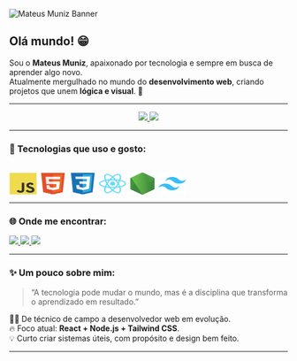 ![Mateus Muniz Banner](https://raw.githubusercontent.com/mateusmuniz-09/mateusmuniz-09/main/banner.png)
## Olá mundo! 😁  
Sou o **Mateus Muniz**, apaixonado por tecnologia e sempre em busca de aprender algo novo.  
Atualmente mergulhado no mundo do **desenvolvimento web**, criando projetos que unem **lógica e visual**. 🚀  

---

<div align="center">
  <a href="https://github.com/mateusmuniz-09">
    <img height="180em" src="https://github-readme-stats.vercel.app/api?username=mateusmuniz-09&show_icons=true&theme=tokyonight&include_all_commits=true&count_private=true"/>
    <img height="180em" src="https://github-readme-stats.vercel.app/api/top-langs/?username=mateusmuniz-09&layout=compact&langs_count=6&theme=tokyonight"/>
  </a>
</div>

---

### 🧠 Tecnologias que uso e gosto:
<div style="display: inline_block"><br>
  <img align="center" alt="Mateus-Js" height="40" width="50" src="https://raw.githubusercontent.com/devicons/devicon/master/icons/javascript/javascript-original.svg">
  <img align="center" alt="Mateus-HTML" height="40" width="50" src="https://raw.githubusercontent.com/devicons/devicon/master/icons/html5/html5-original.svg">
  <img align="center" alt="Mateus-CSS" height="40" width="50" src="https://raw.githubusercontent.com/devicons/devicon/master/icons/css3/css3-original.svg">
  <img align="center" alt="Mateus-React" height="40" width="50" src="https://raw.githubusercontent.com/devicons/devicon/master/icons/react/react-original.svg">
  <img align="center" alt="Mateus-Node" height="40" width="50" src="https://raw.githubusercontent.com/devicons/devicon/master/icons/nodejs/nodejs-original.svg">
  <img align="center" alt="Mateus-Tailwind" height="40" width="50" src="https://raw.githubusercontent.com/devicons/devicon/master/icons/tailwindcss/tailwindcss-plain.svg">
</div>

---

### 🌐 Onde me encontrar:
<div> 
  <a href="https://www.instagram.com/muniz09muniz?igsh=MWQ2cXhmYjZjNDJjMw==" target="_blank">
    <img src="https://img.shields.io/badge/-Instagram-%23E4405F?style=for-the-badge&logo=instagram&logoColor=white">
  </a> 
  <a href="https://www.linkedin.com/in/francisco-mateus-de-oliveira-muniz-554333233?utm_source=share&utm_campaign=share_via&utm_content=profile&utm_medium=android_app" target="_blank">
    <img src="https://img.shields.io/badge/-LinkedIn-%230077B5?style=for-the-badge&logo=linkedin&logoColor=white">
  </a>
  <a href="https://github.com/mateusmuniz-09" target="_blank">
    <img src="https://img.shields.io/badge/-GitHub-%23181717?style=for-the-badge&logo=github&logoColor=white">
  </a>
</div>

---

### ✨ Um pouco sobre mim:
> “A tecnologia pode mudar o mundo, mas é a disciplina que transforma o aprendizado em resultado.”  

👨‍💻 De técnico de campo a desenvolvedor web em evolução.  
🔥 Foco atual: **React + Node.js + Tailwind CSS**.  
💡 Curto criar sistemas úteis, com propósito e design bem feito.  

---
